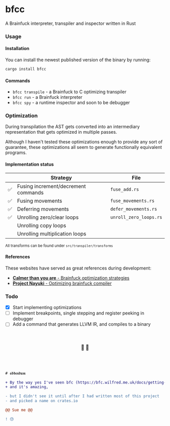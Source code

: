 # bfcc

A Brainfuck interpreter, transpiler and inspector written in Rust

### Usage

#### Installation

You can install the newest published version of the binary by running:

```bash
cargo install bfcc
```

#### Commands

- `bfcc transpile` - a Brainfuck to C optimizing transpiler
- `bfcc run` - a Brainfuck interpreter
- `bfcc spy` - a runtime inspector and soon to be debugger

### Optimization

During transpilation the AST gets converted into an intermediary representation that gets optimized in multiple passes.

Although I haven't tested these optimizations enough to provide any sort of guarantee, these optimizations all seem to generate functionally equivalent programs.

#### Implementation status

|     | Strategy                            | File                   |
| --- | ----------------------------------- | ---------------------- |
| ✅  | Fusing increment/decrement commands | `fuse_add.rs`          |
| ✅  | Fusing movements                    | `fuse_movements.rs`    |
| ✅  | Deferring movements                 | `defer_movements.rs`   |
| ✅  | Unrolling zero/clear loops          | `unroll_zero_loops.rs` |
|     | Unrolling copy loops                |                        |
|     | Unrolling multiplication loops      |                        |

<sup>All transforms can be found under `src/transpiler/transforms`</sup>

#### References

These websites have served as great references during development:

- [**Calmer than you are** - Brainfuck optimization strategies](http://calmerthanyouare.org/2015/01/07/optimizing-brainfuck.html)
- [**Project Nayuki** - Optimizing brainfuck compiler](https://www.nayuki.io/page/optimizing-brainfuck-compiler)

### Todo

- [x] Start implementing optimizations
- [ ] Implement breakpoints, single stepping and register peeking in debugger
- [ ] Add a command that generates LLVM IR, and compiles to a binary

<br/>

<h3 align="center">
🧠 🦀
</h3>

<br/>
<br/>

```diff
# 𝖆𝖉𝖉𝖊𝖓𝖉𝖚𝖒

+ By the way yes I've seen bfc (https://bfc.wilfred.me.uk/docs/getting-started),
+ and it's amazing,

- but I didn't see it until after I had written most of this project
- and picked a name on crates.io

@@ Sue me @@

! 😓
```

